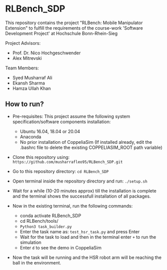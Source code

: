 # RLBench_SDP

This repository contains the project "RLBench: Mobile Manipulator
Extension" to fulfill the requirements of the course-work 'Software Development Project' at Hochschule Bonn-Rhein-Sieg

Project Advisors:	
- Prof. Dr. Nico Hochgeschwender
- Alex Mitrevski

Team Members:	
- Syed Musharraf Ali
- Ekansh Sharma 
- Hamza Ullah Khan 


## How to run?

- Pre-requisites: This project assume the following system specification/software components installation:
  -  Ubuntu 16.04, 18.04 or 20.04
  -  Anaconda
  -  No prior installation of CoppeliaSim (If installed already, edit the .bashrc file to delete the existing COPPELIASIM_ROOT path variable)

- Clone this repository using: 
	`https://github.com/musharrafleo95/RLBench_SDP.git`

- Go to this repository directory:
	`cd RLBench_SDP`

- Open terminal inside the repository directory and run:
	`./setup.sh` 

- Wait for a while (10-20 minutes approx) till the installation is complete and the terminal shows the successfull installation of all packages. 

- Now in the existing terminal, run the following commands:
  - conda activate RLBench_SDP
  - cd RLBench/tools/
  - `Python3 task_builder.py`
  - Enter the task name as: `test_hsr_task.py` and press Enter
  - Wait for the task to load and then in the terminal enter `+` to run the simulation
  - Enter `d` to see the demo in CoppeliaSim

- Now the task will be running and the HSR robot arm will be reaching the ball in the environment.
